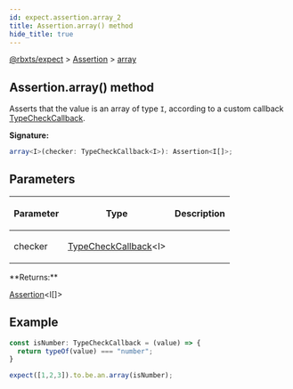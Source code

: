 ```yaml
---
id: expect.assertion.array_2
title: Assertion.array() method
hide_title: true
---
```


[@rbxts/expect](./expect.md) &gt; [Assertion](./expect.assertion.md) &gt; [array](./expect.assertion.array_2.md)

## Assertion.array() method

Asserts that the value is an array of type `I`<!-- -->, according to a custom callback [TypeCheckCallback](./expect.typecheckcallback.md)<!-- -->.

**Signature:**

```typescript
array<I>(checker: TypeCheckCallback<I>): Assertion<I[]>;
```

## Parameters

<table><thead><tr><th>

Parameter


</th><th>

Type


</th><th>

Description


</th></tr></thead>
<tbody><tr><td>

checker


</td><td>

[TypeCheckCallback](./expect.typecheckcallback.md)<!-- -->&lt;I&gt;


</td><td>


</td></tr>
</tbody></table>
**Returns:**

[Assertion](./expect.assertion.md)<!-- -->&lt;I\[\]&gt;

## Example


```ts
const isNumber: TypeCheckCallback = (value) => {
  return typeOf(value) === "number";
}

expect([1,2,3]).to.be.an.array(isNumber);
```
